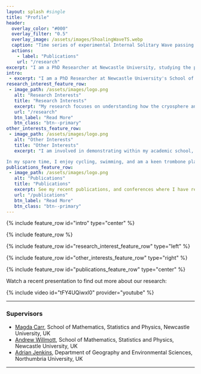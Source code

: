 ```yaml
---
layout: splash #single
title: "Profile"
header:
  overlay_color: "#000"
  overlay_filter: "0.5"
  overlay_image: /assets/images/ShoalingWaveTS.webp
  caption: "Time series of experimental Internal Solitary Wave passing."
  actions:
    - label: "Publications"
    url: "/research"
excerpt: "I am a PhD Researcher at Newcastle University, studying the physical processes in the ocean through laboratory experiments and lab-scale simulations."
intro:
 - excerpt: "I am a PhD Researcher at Newcastle University's School of Mathematics, Statistics and Physics, funded as part of the [ONE Planet Doctoral Training Programme](https://research.ncl.ac.uk/one-planet/ourprogramme/). Studying my BSc in Marine Biology and Oceanography, and an MSc in Physical Oceanography at Bangor University, I have an interest in understanding physical processes in the ocean, and how they interact with different systems. In particular I research the processes surrounding sea ice in the rapidly changing Arctic Ocean, currently by investigating the interactions between sea ice and internal solitary waves in the laboratory."
research_interest_feature_row:
 - image_path: /assets/images/logo.png
   alt: "Research Interests"
   title: "Research Interests"
   excerpt: "My research focuses on understanding how the cryosphere and oceans interact in a variety of scales. My BSc and MSc dissertations both investigated how large-scale freshwater patterns could influence the transfer of heat from warm Atlantic water to waters at the surface (and subsequently ice). My PhD Project, titled “internal solitary waves in ice-covered waters”, turns to more of a process-based approach. This project investigates how oceanic internal solitary waves (which are waves travel along density interfaces within the water column, and act in a “solitary” manner) interacts with sea ice. This research is primarily laboratory based, using a 7m long flume tank in our laboratory, along with numerical simulations."
   url: "/research"
   btn_label: "Read More"
   btn_class: "btn--primary"
other_interests_feature_row:
 - image_path: /assets/images/logo.png
   alt: "Other Interests"
   title: "Other Interests"
   excerpt: "I am involved in demonstrating within my academic school, and am also engaged in outreach as part of the ONE Planet Outreach project. As ONE Planet Cohort 1 Student Rep, I am engaged with many other aspects of the DTP. I am currently Treasurer of the UK Polar Network ([UKPN](https://polarnetwork.org/)), where I aim to ensure that the network can help support other Polar Early Career Researchers.

In my spare time, I enjoy cycling, swimming, and am a keen trombone player, playing with a local 2nd section brass band, Felling Band, and acting as charity trustee of the [UniBrass Foundation](https://www.unibrass.co.uk) to support university level brass banding."
publications_feature_row:
 - image_path: /assets/images/logo.png
   alt: "Publications"
   title: "Publications"
   excerpt: See my recent publications, and conferences where I have recently presented, or am soon to present
   url: "/publications"
   btn_label: "Read More"
   btn_class: "btn--primary"
---
```



{% include feature_row id="intro" type="center" %}

{% include feature_row %}

{% include feature_row id="research_interest_feature_row" type="left" %}

{% include feature_row id="other_interests_feature_row" type="right" %}

{% include feature_row id="publications_feature_row" type="center" %}

 
Watch a recent presentation to find out more about our research:
<div style="width:650px; float: center">
    {% include video id="tFY4UQiwxl0" provider="youtube" %}
</div>

---
### Supervisors
- [Magda Carr](https://www.ncl.ac.uk/maths-physics/people/profile/magdacarr.html), School of Mathematics, Statistics and Physics, Newcastle University, UK
- [Andrew Willmott](https://www.ncl.ac.uk/maths-physics/people/profile/andrewwillmott.html), School of Mathematics, Statistics and Physics, Newcastle University, UK
- [Adrian Jenkins](https://www.northumbria.ac.uk/about-us/our-staff/j/adrian-jenkins/), Department of Geography and Environmental Sciences, Northumbria University, UK

---
